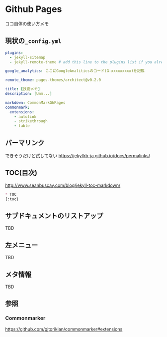 # Github Pages

ココ自体の使い方メモ

## 現状の``_config.yml``
```yml
plugins:
  - jekyll-sitemap
  - jekyll-remote-theme # add this line to the plugins list if you already have one

google_analytics: ここにGoogleAnaliticsのコード(G-xxxxxxxxx)を記載

remote_theme: pages-themes/architect@v0.2.0

title: [技術メモ]
description: [Umm...]

markdown: CommonMarkGhPages
commonmark:
  extensions:
    - autolink
    - strikethrough
    - table
```

## パーマリンク
できそうだけど試してない
https://jekyllrb-ja.github.io/docs/permalinks/


## TOC(目次)
http://www.seanbuscay.com/blog/jekyll-toc-markdown/
```md
* TOC
{:toc}
```

## サブドキュメントのリストアップ
TBD
## 左メニュー
TBD
## メタ情報
TBD

## 参照
### Commonmarker
https://github.com/gjtorikian/commonmarker#extensions
